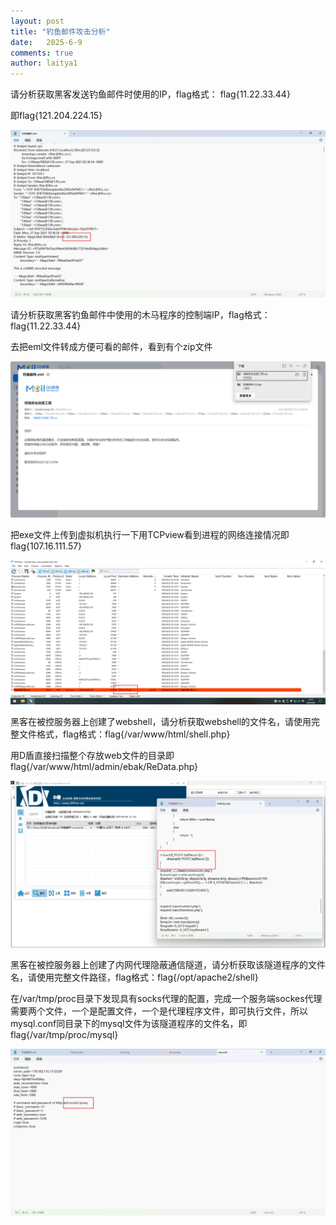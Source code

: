 ```yaml
---
layout: post
title: "钓鱼邮件攻击分析"
date:   2025-6-9
comments: true
author: laitya1
---
```


请分析获取黑客发送钓鱼邮件时使用的IP，flag格式： flag{11.22.33.44}

即flag{121.204.224.15}

![image-20250609230950600](../assets/image-20250609230950600.png)

请分析获取黑客钓鱼邮件中使用的木马程序的控制端IP，flag格式：flag{11.22.33.44}

去把eml文件转成方便可看的邮件，看到有个zip文件

![image-20250609231105253](../assets/image-20250609231105253.png)

把exe文件上传到虚拟机执行一下用TCPview看到进程的网络连接情况即flag{107.16.111.57}

![image-20250609231548305](../assets/image-20250609231548305.png)

黑客在被控服务器上创建了webshell，请分析获取webshell的文件名，请使用完整文件格式，flag格式：flag{/var/www/html/shell.php}

用D盾直接扫描整个存放web文件的目录即flag{/var/www/html/admin/ebak/ReData.php}

![image-20250609231849239](../assets/image-20250609231849239.png)

黑客在被控服务器上创建了内网代理隐蔽通信隧道，请分析获取该隧道程序的文件名，请使用完整文件路径，flag格式：flag{/opt/apache2/shell}

在/var/tmp/proc目录下发现具有socks代理的配置，完成一个服务端sockes代理需要两个文件，一个是配置文件，一个是代理程序文件，即可执行文件，所以mysql.conf同目录下的mysql文件为该隧道程序的文件名，即flag{/var/tmp/proc/mysql}

![image-20250609233243234](../assets/image-20250609233243234.png)
